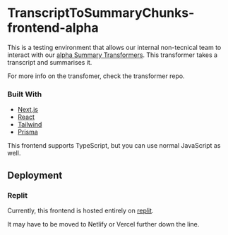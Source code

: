 

# TranscriptToSummaryChunks-frontend-alpha

This is a testing environment that allows our internal non-tecnical team to interact with our [alpha Summary Transformers](https://github.com/jonathanquaade/transcript-to-summaryChunks-recursive-alpha-v1). This transformer takes a transcript and summarises it. 

For more info on the transfomer, check the transformer repo.


### Built With

- [Next.js](https://nextjs.org/)
- [React](https://reactjs.org/)
- [Tailwind](https://tailwindcss.com/)
- [Prisma](https://prisma.io/)

This frontend supports TypeScript, but you can use normal JavaScript as well.


## Deployment

### Replit

Currently, this frontend is hosted entirely on [replit](https://replit.com/@jonathanquaade/trancriptToSummaryChunks-frontend-alpha). 

It may have to be moved to Netlify or Vercel further down the line. 
